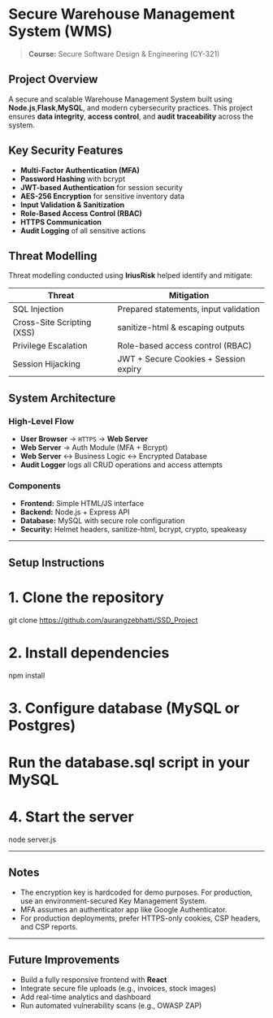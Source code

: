 #  Secure Warehouse Management System (WMS)

> **Course:** Secure Software Design & Engineering (CY-321)  

##  Project Overview

A secure and scalable Warehouse Management System built using **Node.js**,**Flask**,**MySQL**, and modern cybersecurity practices. This project ensures **data integrity**, **access control**, and **audit traceability** across the system.

##  Key Security Features

-  **Multi-Factor Authentication (MFA)**
-  **Password Hashing** with bcrypt
-  **JWT-based Authentication** for session security
-  **AES-256 Encryption** for sensitive inventory data
-  **Input Validation & Sanitization**
-  **Role-Based Access Control (RBAC)**
-  **HTTPS Communication**
-  **Audit Logging** of all sensitive actions

##  Threat Modelling

Threat modelling conducted using **IriusRisk** helped identify and mitigate:

| Threat                    | Mitigation                                 |
|--------------------------|---------------------------------------------|
| SQL Injection            | Prepared statements, input validation       |
| Cross-Site Scripting (XSS)| sanitize-html & escaping outputs            |
| Privilege Escalation     | Role-based access control (RBAC)            |
| Session Hijacking        | JWT + Secure Cookies + Session expiry       |


##  System Architecture

###  High-Level Flow

- **User Browser** → `HTTPS` → **Web Server**
- **Web Server** → Auth Module (MFA + Bcrypt)
- **Web Server** ↔ Business Logic ↔ Encrypted Database
- **Audit Logger** logs all CRUD operations and access attempts

###  Components

- **Frontend:** Simple HTML/JS interface
- **Backend:** Node.js + Express API
- **Database:** MySQL with secure role configuration
- **Security:** Helmet headers, sanitize-html, bcrypt, crypto, speakeasy

---

##  Setup Instructions

# 1. Clone the repository
git clone https://github.com/aurangzebhatti/SSD_Project

# 2. Install dependencies
npm install

# 3. Configure database (MySQL or Postgres)
# Run the database.sql script in your MySQL

# 4. Start the server
node server.js

---

##  Notes

- The encryption key is hardcoded for demo purposes. For production, use an environment-secured Key Management System.
- MFA assumes an authenticator app like Google Authenticator.
- For production deployments, prefer HTTPS-only cookies, CSP headers, and CSP reports.

---

##  Future Improvements

- Build a fully responsive frontend with **React**
- Integrate secure file uploads (e.g., invoices, stock images)
- Add real-time analytics and dashboard
- Run automated vulnerability scans (e.g., OWASP ZAP)
